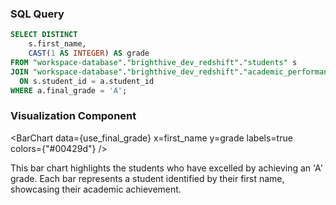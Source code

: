 ### SQL Query
```sql use_final_grade
SELECT DISTINCT 
    s.first_name,
    CAST(1 AS INTEGER) AS grade
FROM "workspace-database"."brighthive_dev_redshift"."students" s
JOIN "workspace-database"."brighthive_dev_redshift"."academic_performance" a
  ON s.student_id = a.student_id
WHERE a.final_grade = 'A';
```

### Visualization Component

<BarChart
    data={use_final_grade}
    x=first_name
    y=grade
    labels=true
    colors={"#00429d"}
/>

This bar chart highlights the students who have excelled by achieving an 'A' grade. Each bar represents a student identified by their first name, showcasing their academic achievement.